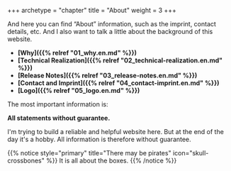 +++
archetype = "chapter"
title = "About"
weight = 3
+++

And here you can find “About” information, such as the imprint, contact details, etc. And I also want to talk a little about the background of this website.

* **[Why]({{% relref "01_why.en.md" %}})**
* **[Technical Realization]({{% relref "02_technical-realization.en.md" %}})**
* **[Release Notes]({{% relref "03_release-notes.en.md" %}})**
* **[Contact and Imprint]({{% relref "04_contact-imprint.en.md" %}})**
* **[Logo]({{% relref "05_logo.en.md" %}})**

The most important information is:

**All statements without guarantee.**

I'm trying to build a reliable and helpful website here. But at the end of the day it's a hobby. All information is therefore without guarantee.


{{% notice style="primary" title="There may be pirates" icon="skull-crossbones" %}}
It is all about the boxes.
{{% /notice %}}